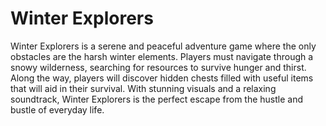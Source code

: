 # Winter Explorers

Winter Explorers is a serene and peaceful adventure game where the only obstacles are the harsh winter elements. Players must navigate through a snowy wilderness, searching for resources to survive hunger and thirst. Along the way, players will discover hidden chests filled with useful items that will aid in their survival. With stunning visuals and a relaxing soundtrack, Winter Explorers is the perfect escape from the hustle and bustle of everyday life.
